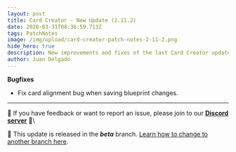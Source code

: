 ```yaml
---
layout: post
title: Card Creator - New Update (2.11.2)
date: 2020-03-31T08:36:59.713Z
tags: PatchNotes
image: /img/upload/card-creator-patch-notes-2-11-2.png
hide_hero: true
description: New improvements and fixes of the last Card Creator update!
author: Juan Delgado
---
```

<!--StartFragment-->

**Bugfixes**

* Fix card alignment bug when saving blueprint changes.

---

📌 If you have feedback or want to report an issue, please join to our **[Discord server](http://discord.gg/pixelatto)** 💬\

📌 This update is released in the ***beta*** branch. [Learn how to change to another branch here](/blog/beta-and-legacy-versions).